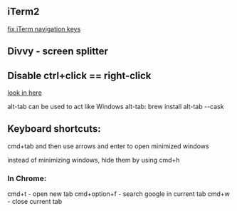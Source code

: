 
## iTerm2
[fix iTerm navigation keys](https://stackoverflow.com/a/22312856/6040328)

## Divvy - screen splitter

## Disable ctrl+click == right-click
[look in here](https://apple.stackexchange.com/questions/118276/disable-system-wide-ctrl-click-as-right-click-in-mavericks)

alt-tab can be used to act like Windows alt-tab:
brew install alt-tab --cask

## Keyboard shortcuts:
cmd+tab and then use arrows and enter to open minimized windows

instead of minimizing windows, hide them by using cmd+h

### In Chrome:
cmd+t - open new tab
cmd+option+f - search google in current tab
cmd+w - close current tab





